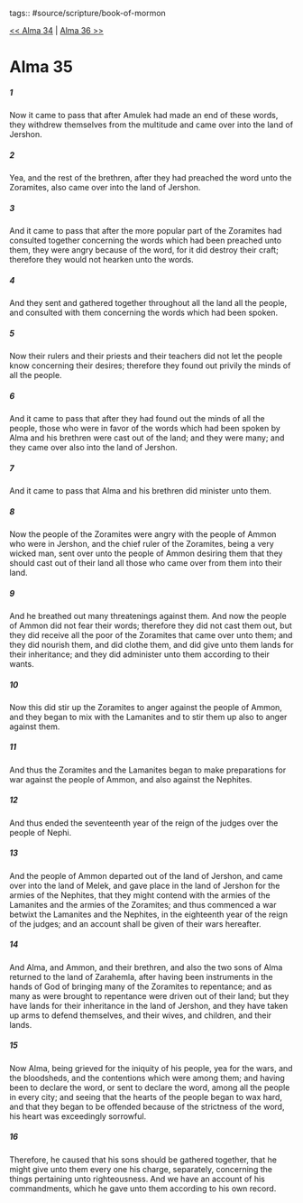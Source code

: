 tags:: #source/scripture/book-of-mormon

[<< Alma 34](/Book_of_Mormon/09_Alma/Alma_34.md) | [Alma 36 >>](/Book_of_Mormon/09_Alma/Alma_36.md)

# Alma 35

##### 1

Now it came to pass that after Amulek had made an end of these words, they withdrew themselves from the multitude and came over into the land of Jershon.

##### 2

Yea, and the rest of the brethren, after they had preached the word unto the Zoramites, also came over into the land of Jershon.

##### 3

And it came to pass that after the more popular part of the Zoramites had consulted together concerning the words which had been preached unto them, they were angry because of the word, for it did destroy their craft; therefore they would not hearken unto the words.

##### 4

And they sent and gathered together throughout all the land all the people, and consulted with them concerning the words which had been spoken.

##### 5

Now their rulers and their priests and their teachers did not let the people know concerning their desires; therefore they found out privily the minds of all the people.

##### 6

And it came to pass that after they had found out the minds of all the people, those who were in favor of the words which had been spoken by Alma and his brethren were cast out of the land; and they were many; and they came over also into the land of Jershon.

##### 7

And it came to pass that Alma and his brethren did minister unto them.

##### 8

Now the people of the Zoramites were angry with the people of Ammon who were in Jershon, and the chief ruler of the Zoramites, being a very wicked man, sent over unto the people of Ammon desiring them that they should cast out of their land all those who came over from them into their land.

##### 9

And he breathed out many threatenings against them. And now the people of Ammon did not fear their words; therefore they did not cast them out, but they did receive all the poor of the Zoramites that came over unto them; and they did nourish them, and did clothe them, and did give unto them lands for their inheritance; and they did administer unto them according to their wants.

##### 10

Now this did stir up the Zoramites to anger against the people of Ammon, and they began to mix with the Lamanites and to stir them up also to anger against them.

##### 11

And thus the Zoramites and the Lamanites began to make preparations for war against the people of Ammon, and also against the Nephites.

##### 12

And thus ended the seventeenth year of the reign of the judges over the people of Nephi.

##### 13

And the people of Ammon departed out of the land of Jershon, and came over into the land of Melek, and gave place in the land of Jershon for the armies of the Nephites, that they might contend with the armies of the Lamanites and the armies of the Zoramites; and thus commenced a war betwixt the Lamanites and the Nephites, in the eighteenth year of the reign of the judges; and an account shall be given of their wars hereafter.

##### 14

And Alma, and Ammon, and their brethren, and also the two sons of Alma returned to the land of Zarahemla, after having been instruments in the hands of God of bringing many of the Zoramites to repentance; and as many as were brought to repentance were driven out of their land; but they have lands for their inheritance in the land of Jershon, and they have taken up arms to defend themselves, and their wives, and children, and their lands.

##### 15

Now Alma, being grieved for the iniquity of his people, yea for the wars, and the bloodsheds, and the contentions which were among them; and having been to declare the word, or sent to declare the word, among all the people in every city; and seeing that the hearts of the people began to wax hard, and that they began to be offended because of the strictness of the word, his heart was exceedingly sorrowful.

##### 16

Therefore, he caused that his sons should be gathered together, that he might give unto them every one his charge, separately, concerning the things pertaining unto righteousness. And we have an account of his commandments, which he gave unto them according to his own record.
